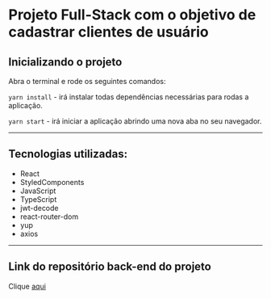 # Projeto Full-Stack com o objetivo de cadastrar clientes de usuário

## Inicializando o projeto

Abra o terminal e rode os seguintes comandos:

`yarn install` - irá instalar todas dependências necessárias para rodas a aplicação.

`yarn start` - irá iniciar a aplicação abrindo uma nova aba no seu navegador.

---

## Tecnologias utilizadas:

- React
- StyledComponents
- JavaScript
- TypeScript
- jwt-decode
- react-router-dom
- yup
- axios

---

## Link do repositório back-end do projeto

Clique [aqui](https://github.com/mateus-mont/project-full-stack-back)
